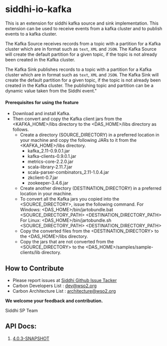 # siddhi-io-kafka

This is an extension for siddhi kafka source and sink implementation.
This extension can be used to receive events from a kafka cluster and to publish events to a kafka cluster.

The Kafka Source receives records from a topic with a partition for a Kafka cluster which are in format such as
`text`, `XML` and `JSON`.
The Kafka Source will create the default partition for a given topic, if the topic is not already been created in the
Kafka cluster.

The Kafka Sink publishes records to a topic with a partition for a Kafka cluster which are in format such as `text`,
`XML` and `JSON`.
The Kafka Sink will create the default partition for a given topic, if the topic is not already been created in the
Kafka cluster.
The publishing topic and partition can be a dynamic value taken from the Siddhi event."

#### Prerequisites for using the feature
 - Download and install Kafka.
 - Then convert and copy the Kafka client jars from the <KAFKA_HOME>/libs directory to the <DAS_HOME>/libs directory
 as follows.
   - Create a directory (SOURCE_DIRECTORY) in a preferred location in your machine and copy the following JARs to it from the
   <KAFKA_HOME>/libs directory.
     - kafka_2.11-0.9.0.1.jar
     - kafka-clients-0.9.0.1.jar
     - metrics-core-2.2.0.jar
     - scala-library-2.11.7.jar
     - scala-parser-combinators_2.11-1.0.4.jar
     - zkclient-0.7.jar
     - zookeeper-3.4.6.jar
   - Create another directory (DESTINATION_DIRECTORY) in a preferred location in your machine.
   - To convert all the Kafka jars you copied into the <SOURCE_DIRECTORY>, issue the following command.
     For Windows: <DAS_HOME>/bin/jartobundle.bat <SOURCE_DIRECTORY_PATH> <DESTINATION_DIRECTORY_PATH>
     For Linux: <DAS_HOME>/bin/jartobundle.sh <SOURCE_DIRECTORY_PATH> <DESTINATION_DIRECTORY_PATH>
   - Copy the converted files from the <DESTINATION_DIRECTORY> to the <DAS_HOME>/libs directory.
   - Copy the jars that are not converted from the <SOURCE_DIRECTORY> to the <DAS_HOME>/samples/sample-clients/lib directory.

## How to Contribute
  * Please report issues at [Siddhi Github Issue Tacker](https://github.com/wso2-extensions/siddhi-io-kafka/issues)
  * Carbon Developers List : dev@wso2.org
  * Carbon Architecture List : architecture@wso2.org

**We welcome your feedback and contribution.**

Siddhi SP Team

## API Docs:

1. <a href="./api/4.0.3-SNAPSHOT">4.0.3-SNAPSHOT</a>
